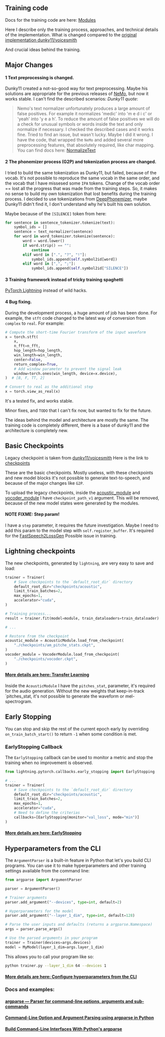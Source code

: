 ## Training code

Docs for the training code are here: [Modules](./modules/readme.md)

Here I describe only the training process, approaches, and technical details of the implementation. What is changed compared to the [original implementation dunky11/voicesmith](https://github.com/dunky11/voicesmith)

And crucial ideas behind the training.

## Major Changes

#### 1 Text preprocessing is changed.

Dunky11 created a not-so-good way for text preprocessing. Maybe his solutions are appropriate for the previous releases of [NeMo](https://github.com/NVIDIA/NeMo), but now it works stable. I can't find the described scenarios:
*Dunky11 quote*:
> Nemo's text normalizer unfortunately produces a large amount of false positives. For example it normalizes 'medic' into 'm e d i c' or 'yeah' into 'y e a h'. To reduce the amount of false positives we will do a check for unusual symbols or words inside the text and only normalize if necessary.
I checked the described cases and it works fine. Tried to find an issue, but wasn't lucky. Maybe I did it wrong.
I have the code, that wrapped the `NeMo` and added several more preprocessing features, that absolutely required, like char mapping. You can find docs here: [NormalizeText](./preprocess/normalize_text.md)

#### 2 The phonemizer process (G2P) and tokenization process are changed.

I tried to build the same tokenization as Dunky11, but failed, because of the vocab. It's not possible to reproduce the same vocab in the same order, and the vocab that I have missesed some `IPA` tokens. Change of the vocab order == lost all the progress that was made from the training steps. So, it makes no sense to build my own tokenization that lost benefits during the training process. I decided to use tokenizations from [DeepPhonemizer](https://github.com/as-ideas/DeepPhonemizer), maybe Dunky11 didn't find it, I don't understand why he's built his own solution.

Maybe because of the `[SILENCE]` token from here:

```python
for sentence in sentence_tokenizer.tokenize(text):
    symbol_ids = []
    sentence = text_normalizer(sentence)
    for word in word_tokenizer.tokenize(sentence):
        word = word.lower()
        if word.strip() == "":
            continue
        elif word in [".", "?", "!"]:
            symbol_ids.append(self.symbol2id[word])
        elif word in [",", ";"]:
            symbol_ids.append(self.symbol2id["SILENCE"])
```

#### 3 Training framework instead of tricky training spaghetti

[PyTorch Lightning](https://lightning.ai/docs/pytorch/stable/) instead of wild hacks.

#### 4 Bug fixing.

During the development process, a huge amount of job has been done. For example, the `stft` code changed to the latest way of conversion from `complex` to `real`. For example:

```python
# Compute the short-time Fourier transform of the input waveform
x = torch.stft(
    x,
    n_fft=n_fft,
    hop_length=hop_length,
    win_length=win_length,
    center=False,
    return_complex=True,
    # Add window parameter to prevent the signal leak
    window=torch.ones(win_length, device=x.device),
)  # [B, F, TT, 2]

# Convert to real as the additional step
x = torch.view_as_real(x)
```

It's a tested fix, and works stable.

Minor fixes, and `TODO` that I can't fix now, but wanted to fix for the future.

The ideas behind the model and architecture are mostly the same. The training code is completely different, there is a base of dunky11 and the architecture is completely new.

## Basic Checkpoints

Legacy checkpoint is taken from [dunky11/voicesmith](https://github.com/dunky11/voicesmith)
Here is the link to [checkpoints](https://drive.google.com/drive/folders/15VQgRxGO_Z_RUNMyuJreg9O5Ckcit2vh)

These are the basic checkpoints. Mostly useless, with these checkpoints and new model blocks it's not possible to generate text-to-speech, and because of the major changes like `G2P`.

To upload the legacy checkpoints, inside the [acoustic_module](./modules/acoustic_module.md) and [vocoder_module](./modules/vocoder_module.md) I have `checkpoint_path_v1` argument. This will be removed, because of the new model states were generated by the modules.

#### NOTE FIXME: Step param!

I have a `step` parameter, it requires the future investigation. Maybe I need to add this param to the model step with `self.register_buffer`. It's required for the [FastSpeech2LossGen](./loss/fast_speech_2_loss_gen.md)
Possible issue in training.

## Lightning checkpoints

The new checkpoints, generated by `lightning`, are very easy to save and load:

```python
trainer = Trainer(
    # Save checkpoints to the `default_root_dir` directory
    default_root_dir="checkpoints/acoustic",
    limit_train_batches=2,
    max_epochs=1,
    accelerator="cuda",
)

# Training process...
result = trainer.fit(model=module, train_dataloaders=train_dataloader)

# ...

# Restore from the checkpoint
acoustic_module = AcousticModule.load_from_checkpoint(
    "./checkpoints/am_pitche_stats.ckpt",
)
vocoder_module = VocoderModule.load_from_checkpoint(
    "./checkpoints/vocoder.ckpt",
)

```

#### [More details are here: Transfer Learning](https://lightning.ai/docs/pytorch/stable/advanced/transfer_learning.html)

Inside the `AcousticModule` I have the `pitches_stat`, parameter, it's required for the audio generation.
Without the new weights that keep-in-track `pitches_stat, it's not possible to generate the waveform or mel-spectrogram.

## Early Stopping

You can stop and skip the rest of the current epoch early by overriding `on_train_batch_start()` to return `-1` when some condition is met.

### EarlyStopping Callback

The `EarlyStopping` callback can be used to monitor a metric and stop the training when no improvement is observed.

```python
from lightning.pytorch.callbacks.early_stopping import EarlyStopping

# ...
trainer = Trainer(
    # Save checkpoints to the `default_root_dir` directory
    default_root_dir="checkpoints/acoustic",
    limit_train_batches=2,
    max_epochs=1,
    accelerator="cuda",
    # Need to define the criterias
    callbacks=[EarlyStopping(monitor="val_loss", mode="min")]
)
```

#### [More details are here: EarlyStopping](https://lightning.ai/docs/pytorch/stable/common/early_stopping.html)

## Hyperparameters from the CLI

The `ArgumentParser` is a built-in feature in Python that let's you build CLI programs. You can use it to make hyperparameters and other training settings available from the command line:

```python
from argparse import ArgumentParser

parser = ArgumentParser()

# Trainer arguments
parser.add_argument("--devices", type=int, default=2)

# Hyperparameters for the model
parser.add_argument("--layer_1_dim", type=int, default=128)

# Parse the user inputs and defaults (returns a argparse.Namespace)
args = parser.parse_args()

# Use the parsed arguments in your program
trainer = Trainer(devices=args.devices)
model = MyModel(layer_1_dim=args.layer_1_dim)
```

This allows you to call your program like so:

```bash
python trainer.py --layer_1_dim 64 --devices 1
```

#### [More details are here: Configure hyperparameters from the CLI](https://lightning.ai/docs/pytorch/stable/common/hyperparameters.html)

### Docs and examples:

#### [argparse — Parser for command-line options, arguments and sub-commands](https://docs.python.org/3/library/argparse.html)

#### [Command-Line Option and Argument Parsing using argparse in Python](https://www.geeksforgeeks.org/command-line-option-and-argument-parsing-using-argparse-in-python/)

#### [Build Command-Line Interfaces With Python's argparse](https://realpython.com/command-line-interfaces-python-argparse/)

